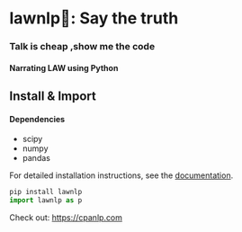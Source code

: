 # lawnlp🎺: Say the truth
### Talk is cheap ,show me the code
#### Narrating LAW using Python



## Install & Import
#### Dependencies
- scipy 
- numpy
- pandas
  
For detailed installation instructions, see the
[documentation](https://cpanlp.com/documentation).
```python
pip install lawnlp
import lawnlp as p
```


Check out: https://cpanlp.com